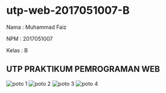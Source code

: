 # utp-web-2017051007-B
Nama : Muhammad Faiz

NPM  : 2017051007

Kelas : B


UTP PRAKTIKUM PEMROGRAMAN WEB
--------------------------------------------------------------------------
![poto 1](https://user-images.githubusercontent.com/95564115/164882487-c629c619-0b6e-4c09-b5cb-cae7c1743461.jpeg)
![poto 2](https://user-images.githubusercontent.com/95564115/164882493-b806b807-1686-4d83-a250-401135c413b0.jpeg)
![poto 3](https://user-images.githubusercontent.com/95564115/164882494-6517c807-581b-42ae-851b-37f8c753e837.jpeg)
![poto 4](https://user-images.githubusercontent.com/95564115/164882495-856016d1-55c8-42cc-8b59-4160324c0a93.jpeg)
